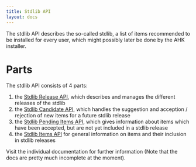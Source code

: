 ```yaml
---
title: Stdlib API
layout: docs
---
```

The stdlib API describes the so-called stdlib, a list of items recommended to be installed for every user, which might possibly later be done by the AHK installer.

# Parts
The stdlib API consists of 4 parts:

1. the [Stdlib Release API](releases.html), which describes and manages the different releases of the stdlib
2. the [Stdlib Candidate API](candidates.html), which handles the suggestion and acception / rejection of new items for a future stdlib release
3. the [Stdlib Pending Items API](pending.html), which gives information about items which have been accepted, but are not yet included in a stdlib release
4. the [Stdlib Items API](items.html) for general information on items and their inclusion in stdlib releases

Visit the individual documentation for further information (Note that the docs are pretty much incomplete at the moment).